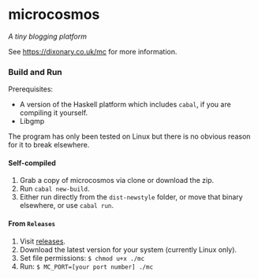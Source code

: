 # microcosmos

*A tiny blogging platform*

See https://dixonary.co.uk/mc for more information.

### Build and Run

Prerequisites: 

* A version of the Haskell platform which includes `cabal`, if you are compiling it yourself.
* Libgmp

The program has only been tested on Linux but there is no obvious reason for it to break elsewhere.

#### Self-compiled

1. Grab a copy of microcosmos via clone or download the zip.
1. Run `cabal new-build`.
1. Either run directly from the `dist-newstyle` folder, or move that binary elsewhere, or use `cabal run`.

#### From `Releases`

1. Visit [releases](/dixonary/microcosmos/releases/).
1. Download the latest version for your system (currently Linux only).
1. Set file permissions: `$ chmod u+x ./mc` 
1. Run: `$ MC_PORT=[your port number] ./mc`
